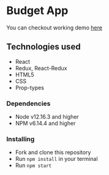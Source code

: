 # Budget App

You can checkout working demo [here]("https://artemlav.github.io/budget-app/")

## Technologies used

- React
- Redux, React-Redux
- HTML5
- CSS
- Prop-types

### Dependencies
* Node v12.16.3 and higher
* NPM v6.14.4 and higher

### Installing
* Fork and clone this repository
* Run `npm install` in your terminal
* Run `npm start`

